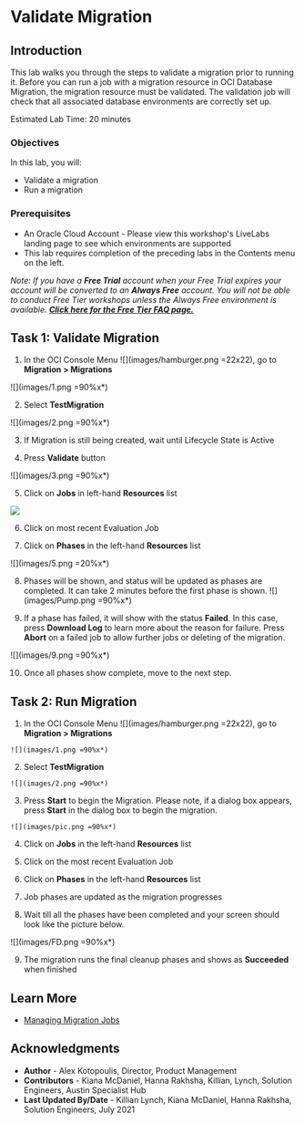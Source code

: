 # Validate Migration

## Introduction

This lab walks you through the steps to validate a migration prior to running it. Before you can run a job with a migration resource in OCI Database Migration, the migration resource must be validated. The validation job will check that all associated database environments are correctly set up.

Estimated Lab Time: 20 minutes

### Objectives

In this lab, you will:
* Validate a migration
* Run a migration

### Prerequisites

* An Oracle Cloud Account - Please view this workshop's LiveLabs landing page to see which environments are supported
* This lab requires completion of the preceding labs in the Contents menu on the left.

*Note: If you have a **Free Trial** account when your Free Trial expires your account will be converted to an **Always Free** account. You will not be able to conduct Free Tier workshops unless the Always Free environment is available. **[Click here for the Free Tier FAQ page.](https://www.oracle.com/cloud/free/faq.html)***

## Task 1: Validate Migration

1. In the OCI Console Menu ![](images/hamburger.png =22x22), go to **Migration > Migrations**

  ![](images/1.png =90%x*)

2. Select **TestMigration**

  ![](images/2.png =90%x*)

3. If Migration is still being created, wait until Lifecycle State is Active

4. Press **Validate** button

  ![](images/3.png =90%x*)

5. Click on **Jobs** in left-hand **Resources** list

  ![](images/4.png)

6. Click on most recent Evaluation Job

7. Click on **Phases** in the left-hand **Resources** list

  ![](images/5.png =20%x*)

8. Phases will be shown, and status will be updated as phases are completed. It can take 2 minutes before the first phase is shown.
    ![](images/Pump.png =90%x*)

9. If a phase has failed, it will show with the status **Failed**. In this case, press **Download Log** to learn more about the reason for failure. Press **Abort** on a failed job to allow further jobs or deleting of the migration.

  ![](images/9.png =90%x*)

10. Once all phases show complete, move to the next step.

## Task 2: Run Migration

  1. In the OCI Console Menu ![](images/hamburger.png =22x22), go to **Migration > Migrations**

    ![](images/1.png =90%x*)

  2. Select **TestMigration**

    ![](images/2.png =90%x*)

  3. Press **Start** to begin the Migration. Please note, if a dialog box appears, press **Start** in the dialog box  to begin the migration.

    ![](images/pic.png =90%x*)

  4. Click on **Jobs** in the left-hand **Resources** list

  5. Click on the most recent Evaluation Job

  6. Click on **Phases** in the left-hand **Resources** list

  7. Job phases are updated as the migration progresses

  8. Wait till all the phases have been completed and your screen should look like the picture below.

  ![](images/FD.png =90%x*)

  9. The migration runs the final cleanup phases and shows as **Succeeded** when finished



## Learn More

* [Managing Migration Jobs](https://docs.oracle.com/en-us/iaas/database-migration/doc/managing-migration-jobs.html)

## Acknowledgments
* **Author** - Alex Kotopoulis, Director, Product Management
* **Contributors** -  Kiana McDaniel, Hanna Rakhsha, Killian, Lynch, Solution Engineers, Austin Specialist Hub
* **Last Updated By/Date** - Killian Lynch, Kiana McDaniel, Hanna Rakhsha, Solution Engineers, July 2021
